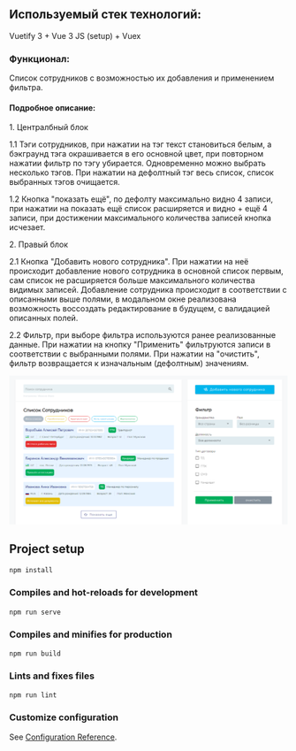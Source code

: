 <h2>Используемый стек технологий:</h2><p>Vuetify 3 + Vue 3 JS (setup) + Vuex</p>
<h3>Функционал:</h4>
<p>Cписок сотрудников с возможностью их добавления и применением фильтра.</p>

<h4>Подробное описание:</h4>

<p>1. Централбный блок</p> 
   <p>1.1 Тэги сотрудников, при нажатии на тэг текст становиться белым, а бэкграунд тэга окрашивается в его основной цвет, при повторном нажатии фильтр по тэгу                  убирается. Одновременно можно выбрать несколько тэгов. При нажатии на дефолтный тэг весь список, список выбранных тэгов очищается.</p>
   <p>1.2 Кнопка "показать ещё", по дефолту максимально видно 4 записи, при нажатии на показать ещё список расширяется и видно + ещё 4 записи, при достижении                    максимального количества записей кнопка исчезает.</p>
  
<p>2. Правый блок</p>
<p>2.1 Кнопка "Добавить нового сотрудника". При нажатии на неё происходит добавление нового сотрудника в основной список первым, сам список не расширяется больше максимального количества видимых записей. Добавление сотрудника происходит в соответствии с описанными выше полями, в модальном окне реализована возможность воссоздать редактирование в будущем, с валидацией описанных полей.</p>
<p>2.2 Фильтр, при выборе фильтра используются ранее реализованные данные. При нажатии на кнопку "Применить" фильтруются записи в соответствии с выбранными        полями. При нажатии на "очистить", фильтр возвращается к изначальным (дефолтным) значениям.</p>




<p align="center">
  <img src="https://github.com/EYKonnikov/list-employees/blob/main/src/assets/employeeList.png" width="840" title="">
</p>

## Project setup
```
npm install
```

### Compiles and hot-reloads for development
```
npm run serve
```

### Compiles and minifies for production
```
npm run build
```

### Lints and fixes files
```
npm run lint
```

### Customize configuration
See [Configuration Reference](https://cli.vuejs.org/config/).

